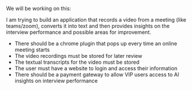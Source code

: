 We will be working on this:

I am trying to build an application that records a video from a meeting (like teams/zoom), converts it into text and then provides insights on the interview performance and possible areas for improvement.
- There should be a chrome plugin that pops up every time an online meeting starts
- The video recordings must be stored for later review
- The textual transcripts for the video must be stored
- The user must have a website to login and access their information
- There should be a payment gateway to allow VIP users access to AI insights on interview performance
